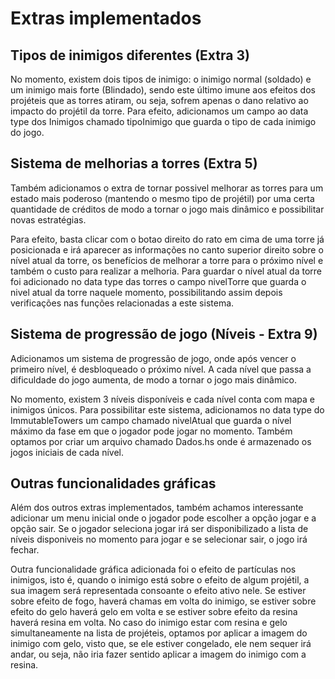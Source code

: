 # Extras implementados

## Tipos de inimigos diferentes (Extra 3)

No momento, existem dois tipos de inimigo: o inimigo normal (soldado) e um inimigo mais forte (Blindado), sendo este último imune aos efeitos dos projéteis que as torres atiram, ou seja, sofrem apenas o dano relativo ao impacto do projétil da torre.
Para efeito, adicionamos um campo ao data type dos Inimigos chamado tipoInimigo que guarda o tipo de cada inimigo do jogo.

## Sistema de melhorias a torres (Extra 5)

Também adicionamos o extra de tornar possivel melhorar as torres para um estado mais poderoso (mantendo o mesmo tipo de projétil) por uma certa quantidade de créditos de modo a tornar o jogo mais dinâmico e possibilitar novas estratégias.

Para efeito, basta clicar com o botao direito do rato em cima de uma torre já posicionada e irá aparecer as informações no canto superior direito sobre o nível atual da torre, os benefícios de melhorar a torre para o próximo nível e também o custo para realizar a melhoria. 
Para guardar o nível atual da torre foi adicionado no data type das torres o campo nivelTorre que guarda o nivel atual da torre naquele momento, possibilitando assim depois verificações nas funções relacionadas a este sistema.

## Sistema de progressão de jogo (Níveis - Extra 9)

Adicionamos um sistema de progressão de jogo, onde após vencer o primeiro nível, é desbloqueado o próximo nível. A cada nível que passa a dificuldade do jogo aumenta, de modo a tornar o jogo mais dinâmico.

No momento, existem 3 níveis disponíveis e cada nível conta com mapa e inimigos únicos.
Para possibilitar este sistema, adicionamos no data type do ImmutableTowers um campo chamado nivelAtual que guarda o nível máximo da fase em que o jogador pode jogar no momento. Também optamos por criar um arquivo chamado Dados.hs onde é armazenado os jogos iniciais de cada nível.

## Outras funcionalidades gráficas

Além dos outros extras implementados, também achamos interessante adicionar um menu inicial onde o jogador pode escolher a opção jogar e a opção sair. Se o jogador seleciona jogar irá ser disponibilizado a lista de níveis disponiveis no momento para jogar e se selecionar sair, o jogo irá fechar.

Outra funcionalidade gráfica adicionada foi o efeito de partículas nos inimigos, isto é, quando o inimigo está sobre o efeito de algum projétil, a sua imagem será representada consoante o efeito ativo nele. Se estiver sobre efeito de fogo, haverá chamas em volta do inimigo, se estiver sobre efeito do gelo haverá gelo em volta e se estiver sobre efeito da resina haverá resina em volta.
No caso do inimigo estar com resina e gelo simultaneamente na lista de projéteis, optamos por aplicar a imagem do inimigo com gelo, visto que, se ele estiver congelado, ele nem sequer irá andar, ou seja, não iria fazer sentido aplicar a imagem do inimigo com a resina.